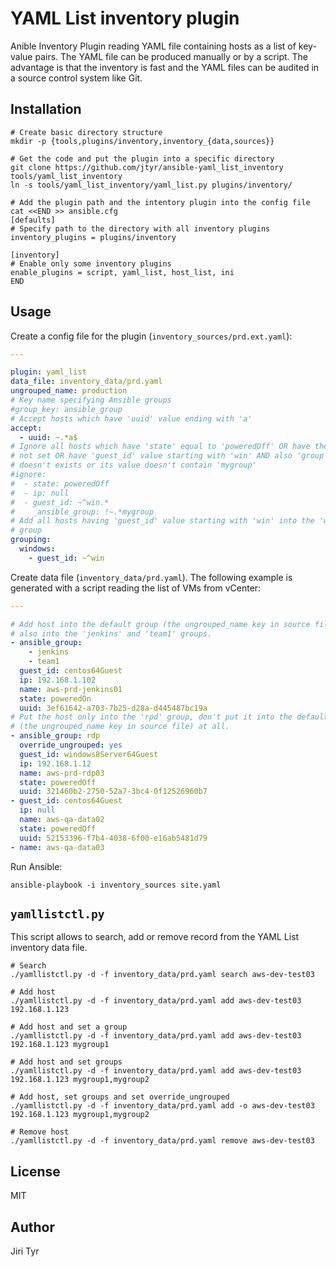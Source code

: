 YAML List inventory plugin
==========================

Anible Inventory Plugin reading YAML file containing hosts as a list of
key-value pairs. The YAML file can be produced manually or by a script. The
advantage is that the inventory is fast and the YAML files can be audited
in a source control system like Git.


Installation
------------

```shell
# Create basic directory structure
mkdir -p {tools,plugins/inventory,inventory_{data,sources}}

# Get the code and put the plugin into a specific directory
git clone https://github.com/jtyr/ansible-yaml_list_inventory tools/yaml_list_inventory
ln -s tools/yaml_list_inventory/yaml_list.py plugins/inventory/

# Add the plugin path and the intentory plugin into the config file
cat <<END >> ansible.cfg
[defaults]
# Specify path to the directory with all inventory plugins
inventory_plugins = plugins/inventory

[inventory]
# Enable only some inventory plugins
enable_plugins = script, yaml_list, host_list, ini
END
```


Usage
-----

Create a config file for the plugin (`inventory_sources/prd.ext.yaml`):

```yaml
---

plugin: yaml_list
data_file: inventory_data/prd.yaml
ungrouped_name: production
# Key name specifying Ansible groups
#group_key: ansible_group
# Accept hosts which have 'uuid' value ending with 'a'
accept:
  - uuid: ~.*a$
# Ignore all hosts which have 'state' equal to 'poweredOff' OR have their 'ip'
# not set OR have 'guest_id' value starting with 'win' AND also 'group' key
# doesn't exists or its value doesn't contain 'mygroup'
#ignore:
#  - state: poweredOff
#  - ip: null
#  - guest_id: ~^win.*
#    _ansible_group: !~.*mygroup
# Add all hosts having 'guest_id' value starting with 'win' into the 'windows'
# group
grouping:
  windows:
    - guest_id: ~^win
```

Create data file (`inventory_data/prd.yaml`). The following example is
generated with a script reading the list of VMs from vCenter:

```yaml
---

# Add host into the default group (the ungrouped_name key in source file) and
# also into the 'jenkins' and 'team1' groups.
- ansible_group:
    - jenkins
    - team1
  guest_id: centos64Guest
  ip: 192.168.1.102
  name: aws-prd-jenkins01
  state: poweredOn
  uuid: 3ef61642-a703-7b25-d28a-d445487bc19a
# Put the host only into the 'rpd' group, don't put it into the default group
# (the ungrouped_name key in source file) at all.
- ansible_group: rdp
  override_ungrouped: yes
  guest_id: windows8Server64Guest
  ip: 192.168.1.12
  name: aws-prd-rdp03
  state: poweredOff
  uuid: 321460b2-2750-52a7-3bc4-0f12526960b7
- guest_id: centos64Guest
  ip: null
  name: aws-qa-data02
  state: poweredOff
  uuid: 52153396-f7b4-4038-6f00-e16ab5481d79
- name: aws-qa-data03
```

Run Ansible:

```shell
ansible-playbook -i inventory_sources site.yaml
```


`yamllistctl.py`
----------------

This script allows to search, add or remove record from the YAML List inventory
data file.

```shell
# Search
./yamllistctl.py -d -f inventory_data/prd.yaml search aws-dev-test03

# Add host
./yamllistctl.py -d -f inventory_data/prd.yaml add aws-dev-test03 192.168.1.123

# Add host and set a group
./yamllistctl.py -d -f inventory_data/prd.yaml add aws-dev-test03 192.168.1.123 mygroup1

# Add host and set groups
./yamllistctl.py -d -f inventory_data/prd.yaml add aws-dev-test03 192.168.1.123 mygroup1,mygroup2

# Add host, set groups and set override_ungrouped
./yamllistctl.py -d -f inventory_data/prd.yaml add -o aws-dev-test03 192.168.1.123 mygroup1,mygroup2

# Remove host
./yamllistctl.py -d -f inventory_data/prd.yaml remove aws-dev-test03
```


License
-------

MIT


Author
------

Jiri Tyr
